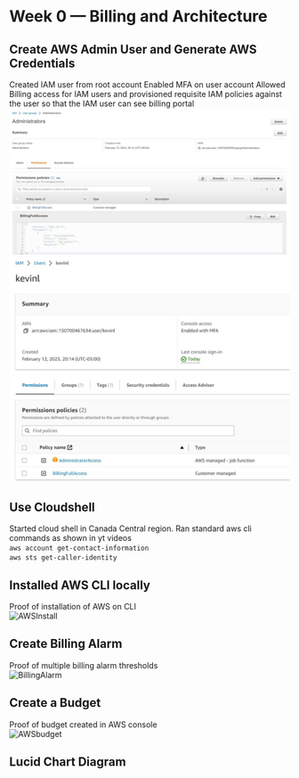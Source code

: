 # Week 0 — Billing and Architecture


## Create AWS Admin User and Generate AWS Credentials
Created IAM user from root account
Enabled MFA on user account
Allowed Billing access for IAM users and provisioned requisite IAM policies against the user so that the IAM user can see billing portal
![IAMuser](asset_w0/IAMUser.JPG)
![IAMuserdetails](asset_w0/IAMUser2.JPG)

## Use Cloudshell
Started cloud shell in Canada Central region.
Ran standard aws cli commands as shown in yt videos
</br>
```aws account get-contact-information ```
</br>
```aws sts get-caller-identity```

## Installed AWS CLI locally
Proof of installation of AWS on CLI </br>
![AWSInstall](asset_w0/awscli_install.JPG)

## Create Billing Alarm
Proof of multiple billing alarm thresholds </br>
![BillingAlarm](asset_w0/billingalarm.JPG)

## Create a Budget
Proof of budget created in AWS console</br>
![AWSbudget](asset_w0/budget.JPG)

## Lucid Chart Diagram
